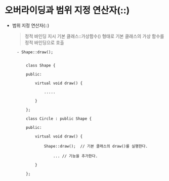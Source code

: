 # 오버라이딩과 범위 지정 연산자(::)

- 범위 지정 연산자(::)

    > 정적 바인딩 지시
    > 기본 클래스::가상함수() 형태로 기본 클래스의 가상 함수를 정적 바인딩으로 호출

        - Shape::draw();


            class Shape {

            public:

                virtual void draw() {

                    .....

                }

            };

            class Circle : public Shape {

            public:

                virtual void draw() {

                    Shape::draw();  // 기본 클래스의 draw()를 실행한다.

                        ... // 기능을 추가한다.

                }

            };